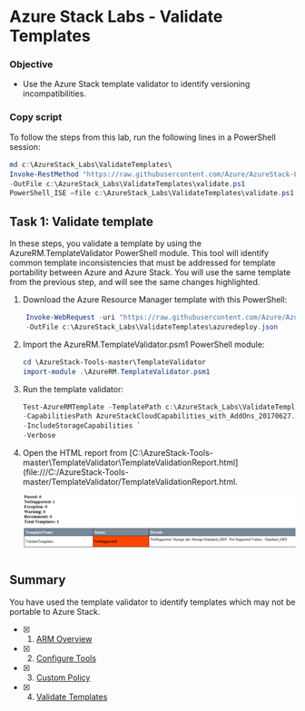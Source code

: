 # Azure Stack Labs - Validate Templates

### Objective	

- Use the Azure Stack template validator to identify versioning incompatibilities.

### Copy script
To follow the steps from this lab, run the following lines in a PowerShell session:

``` PowerShell
md c:\AzureStack_Labs\ValidateTemplates\
Invoke-RestMethod "https://raw.githubusercontent.com/Azure/AzureStack-Labs/master/Validate%20Templates/validate.ps1" `
-OutFile c:\AzureStack_Labs\ValidateTemplates\validate.ps1
PowerShell_ISE –file c:\AzureStack_Labs\ValidateTemplates\validate.ps1
```

## Task 1:  Validate template
In these steps, you validate a template by using the AzureRM.TemplateValidator PowerShell module.  This tool will identify common template inconsistencies that must be addressed for template portability between Azure and Azure Stack. You will use the same template from the previous step, and will see the same changes highlighted.   

1. Download the Azure Resource Manager template with this PowerShell:

```PowerShell
    Invoke-WebRequest -uri "https://raw.githubusercontent.com/Azure/AzureStack-Labs/master/Validate%20Templates/azuredeploy.json" `
    -OutFile c:\AzureStack_Labs\ValidateTemplates\azuredeploy.json
```

2.  Import the AzureRM.TemplateValidator.psm1 PowerShell module:
    
    ```PowerShell
    cd \AzureStack-Tools-master\TemplateValidator
    import-module .\AzureRM.TemplateValidator.psm1
    ```

3.  Run the template validator:

    ```PowerShell
    Test-AzureRMTemplate -TemplatePath c:\AzureStack_Labs\ValidateTemplates\azuredeploy.json `
    -CapabilitiesPath AzureStackCloudCapabilities_with_AddOns_20170627.json `
    -IncludeStorageCapabilities `
    -Verbose
    ```

4.  Open the HTML report from [C:\AzureStack-Tools-master\TemplateValidator\TemplateValidationReport.html](file:///C:/AzureStack-Tools-master/TemplateValidator/TemplateValidationReport.html.

    ![screenshot of output](./images/image1.png)  

## Summary
You have used the template validator to identify templates which may not be portable to Azure Stack.  

- [x] 1. [ARM Overview](/ARM%20Overview/README.md)
- [x] 2. [Configure Tools](/Configure%20Tools/README.md)
- [x] 3. [Custom Policy](/Custom%20Policy/README.md)
- [x] 4. [Validate Templates](/Validate%20Templates/README.md)


